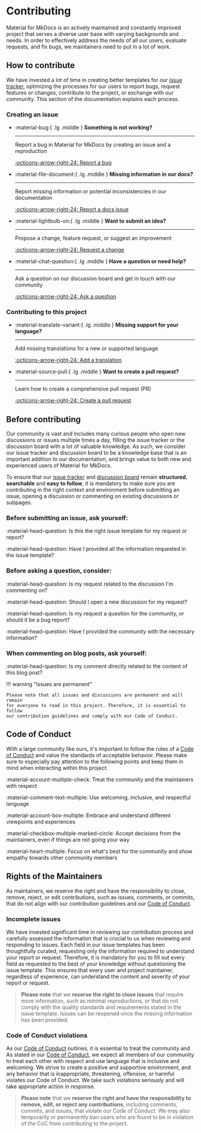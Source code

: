 # Contributing

Material for MkDocs is an actively maintained and constantly improved project 
that serves a diverse user base with varying backgrounds and needs. In order to 
effectively address the needs of all our users, evaluate requests, and fix bugs, 
we maintainers need to put in a lot of work.

## How to contribute

We have invested a lot of time in creating better templates for our
[issue tracker], optimizing the processes for our users to report bugs, request
features or changes, contribute to the project, or exchange with our community. 
This section of the documentation explains each process.

### Creating an issue

<div class="grid cards" markdown>

-   :material-bug:{ .lg .middle } __Something is not working?__

    ---

    Report a bug in Material for MkDocs by creating an issue and a reproduction

    [:octicons-arrow-right-24: Report a bug][report a bug]

-   :material-file-document:{ .lg .middle } __Missing information in our docs?__

    ---

    Report missing information or potential inconsistencies in our documentation

    [:octicons-arrow-right-24: Report a docs issue][report a docs issue]

-   :material-lightbulb-on:{ .lg .middle } __Want to submit an idea?__

    ---

    Propose a change, feature request, or suggest an improvement

    [:octicons-arrow-right-24: Request a change][request a change]

-   :material-chat-question:{ .lg .middle } __Have a question or need help?__

    ---

    Ask a question on our discussion board and get in touch with our community

    [:octicons-arrow-right-24: Ask a question][ask a question]

</div>

### Contributing to this project

<div class="grid cards" markdown>

-   :material-translate-variant:{ .lg .middle } __Missing support for your language?__

    ---

    Add missing translations for a new or supported language

    [:octicons-arrow-right-24: Add a translation](https://github.com/squidfunk/mkdocs-material/adding-a-translation)

-   :material-source-pull:{ .lg .middle } __Want to create a pull request?__

    ---

    Learn how to create a comprehensive pull request (PR)

    [:octicons-arrow-right-24: Create a pull request](https://github.com/squidfunk/mkdocs-material/creating-a-pull-request)

</div>

  [report a bug]: reporting-a-bug.md
  [report a docs issue]: reporting-a-docs-issue.md
  [request a change]: requesting-a-change.md
  [ask a question]: https://github.com/squidfunk/mkdocs-material/discussions

## Before contributing

Our community is vast and includes many curious people who open new discussions 
or issues multiple times a day, filling the issue tracker or the discussion 
board with a lot of valuable knowledge. As such, we consider our issue tracker 
and discussion board to be a knowledge base that is an important addition to our 
documentation, and brings value to both new and experienced users of Material 
for MkDocs.

To ensure that our [issue tracker] and [discussion board] remain __structured__, 
__searchable__ and __easy to follow__, it is mandatory to make sure you are 
contributing in the right context and environment before submitting an issue, 
opening a discussion or commenting on existing discussions or subpages.

### Before submitting an issue, ask yourself:

  :material-head-question: Is this the right issue template for my request or report?

  :material-head-question: Have I provided all the information requested in the issue template?

### Before asking a question, consider:

  :material-head-question: Is my request related to the discussion I'm commenting on?

  :material-head-question: Should I open a new discussion for my request?

  :material-head-question: Is my request a question for the community, or should it be a bug report?

  :material-head-question: Have I provided the community with the necessary information?

### When commenting on blog posts, ask yourself:

  :material-head-question: Is my comment directly related to the content of this blog post?

!!! warning "Issues are permanent"

    Please note that all issues and discussions are permanent and will remain 
    for everyone to read in this project. Therefore, it is essential to follow 
    our contribution guidelines and comply with our Code of Conduct.

## Code of Conduct

With a large community like ours, it's important to follow the rules of a 
[Code of Conduct] and value the standards of acceptable behavior. Please make
sure to especially pay attention to the following points and keep them in mind 
when interacting within this project.  

:material-account-multiple-check: Treat the community and the maintainers with respect

:material-comment-text-multiple: Use welcoming, inclusive, and respectful language

:material-account-box-multiple: Embrace and understand different viewpoints and experiences

:material-checkbox-multiple-marked-circle: Accept decisions from the maintainers, even if things are not going your way

:material-heart-multiple: Focus on what's best for the community and show empathy towards other community members

## Rights of the Maintainers

As maintainers, we reserve the right and have the responsibility to close, 
remove, reject, or edit contributions, such as issues, comments, or commits, 
that do not align with our contribution guidelines and our [Code of Conduct].

### Incomplete issues

We have invested significant time in reviewing our contribution process and 
carefully assessed the information that is crucial to us when reviewing and 
responding to issues. Each field in our issue templates has been thoughtfully 
curated, requesting only the information required to understand your report or 
request. Therefore, it is mandatory for you to fill out every field as requested 
to the best of your knowledge without questioning the issue template. This 
ensures that every user and project maintainer, regardless of experience, can 
understand the content and severity of your report or request.

> __Please note__ that we __reserve the right to close issues__ that require more 
> information, such as minimal reproductions, or that do not comply with the 
> quality standards and requirements stated in the issue template. Issues can be 
> reopened once the missing information has been provided.


### Code of Conduct violations

As our [Code of Conduct] outlines, it is essential to treat the community and 
As stated in our [Code of Conduct], we expect all members of our community to 
treat each other with respect and use language that is inclusive and welcoming. 
We strive to create a positive and supportive environment, and any behavior that 
is inappropriate, threatening, offensive, or harmful violates our Code of Conduct. 
We take such violations seriously and will take appropriate action in response.

> __Please note__ that we __reserve the right and have the responsibility to remove, edit, or reject any contributions__,
> including comments, commits, and issues, that violate our Code of Conduct. We 
> may also temporarily or permanently ban users who are found to be in violation 
> of the CoC from contributing to the project.

  [discussion board]: https://github.com/squidfunk/mkdocs-material/discussions
  [issue tracker]: https://github.com/squidfunk/mkdocs-material/issues
  [Code of Conduct]: https://github.com/squidfunk/mkdocs-material/blob/master/CODE_OF_CONDUCT.md

